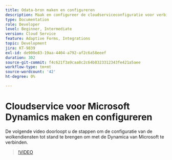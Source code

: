 ```yaml
---
title: Odata-bron maken en configureren
description: Maak en configureer de cloudserviceconfiguratie voor verbinding met Microsoft Dynamics.
type: Documentation
role: Developer
level: Beginner, Intermediate
version: Cloud Service
feature: Adaptive Forms, Integrations
topic: Development
jira: KT-9839
exl-id: de900e83-19aa-4404-a792-af2c6a58eeef
duration: 302
source-git-commit: f4c621f3a9caa8c2c64b8323312343fe421a5aee
workflow-type: tm+mt
source-wordcount: '42'
ht-degree: 0%

---
```


# Cloudservice voor Microsoft Dynamics maken en configureren


De volgende video doorloopt u de stappen om de configuratie van de wolkendiensten tot stand te brengen om met de Dynamica van Microsoft te verbinden.

>[!VIDEO](https://video.tv.adobe.com/v/340758?quality=12&learn=on)
